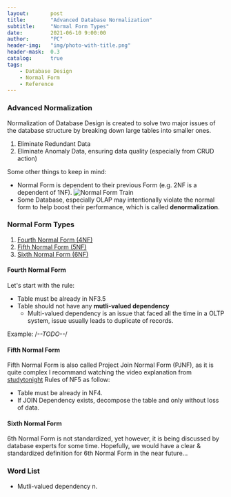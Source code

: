 ```yaml
---
layout:       post
title:        "Advanced Database Normalization"
subtitle:     "Normal Form Types"
date:         2021-06-10 9:00:00
author:       "PC"
header-img:   "img/photo-with-title.png"
header-mask:  0.3
catalog:      true
tags:
    - Database Design
    - Normal Form
    - Reference
---
```


### Advanced Normalization

Normalization of Database Design is created to solve two major issues of the database structure by breaking down large tables into smaller ones.
1. Eliminate Redundant Data
2. Eliminate Anomaly Data, ensuring data quality (especially from CRUD action)

Some other things to keep in mind:
- Normal Form is dependent to their previous Form (e.g. 2NF is a dependent of 1NF).
![Normal Form Train](../../../../img/nf_train.PNG)
- Some Database, especially OLAP may intentionally violate the normal form to help boost their performance, which is called **denormalization**.

### Normal Form Types
1. [Fourth Normal Form (4NF)](#fourth-normal-form)
2. [Fifth Normal Form (5NF)](#fifth-normal-form)
3. [Sixth Normal Form (6NF)](#sixth-normal-form)

#### Fourth Normal Form

Let's start with the rule:
- Table must be already in NF3.5
- Table should not have any **mutli-valued dependency**
    - Multi-valued dependency is an issue that faced all the time in a OLTP system, issue usually leads to duplicate of records.

Example:
    /*--TODO--*/

#### Fifth Normal Form

Fifth Normal Form is also called Project Join Normal Form (PJNF), as it is quite complex I recommand watching the video explanation from [studytonight](https://youtu.be/mbj3HSK28Kk)
Rules of NF5 as follow:
- Table must be already in NF4.
- If JOIN Dependency exists, decompose the table and only without loss of data.

#### Sixth Normal Form

6th Normal Form is not standardized, yet however, it is being discussed by database experts for some time. Hopefully, we would have a clear & standardized definition for 6th Normal Form in the near future...

### Word List

 * Mutli-valued dependency n. 